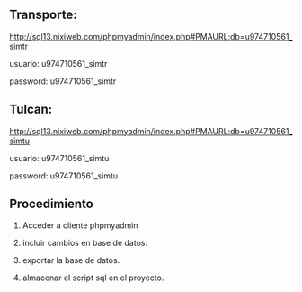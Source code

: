 ## Transporte: ##

http://sql13.nixiweb.com/phpmyadmin/index.php#PMAURL:db=u974710561_simtr

usuario: u974710561\_simtr

password: u974710561\_simtr

## Tulcan: ##

http://sql13.nixiweb.com/phpmyadmin/index.php#PMAURL:db=u974710561_simtu

usuario: u974710561\_simtu

password: u974710561\_simtu


## Procedimiento ##

1. Acceder a cliente phpmyadmin

2. incluir cambios en base de datos.

3. exportar la base de datos.

4. almacenar el script sql en el proyecto.